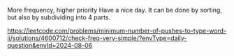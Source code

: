 More frequency, higher priority
Have a nice day.
It can be done by sorting, but also by subdividing into 4 parts.

https://leetcode.com/problems/minimum-number-of-pushes-to-type-word-ii/solutions/4600712/check-freq-very-simple/?envType=daily-question&envId=2024-08-06
